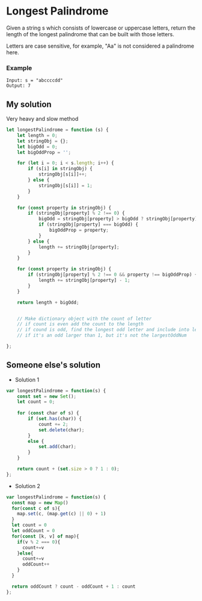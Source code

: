 # Longest Palindrome

Given a string s which consists of lowercase or uppercase letters, return the length of the longest palindrome that can be built with those letters.

Letters are case sensitive, for example, "Aa" is not considered a palindrome here.

### Example
```
Input: s = "abccccdd"
Output: 7
```

## My solution
Very heavy and slow method
```js
let longestPalindrome = function (s) {
    let length = 0;
    let stringObj = {};
    let bigOdd = 0;
    let bigOddProp = '';

    for (let i = 0; i < s.length; i++) {
        if (s[i] in stringObj) {
            stringObj[s[i]]++;
        } else {
            stringObj[s[i]] = 1;
        }
    }

    for (const property in stringObj) {
        if (stringObj[property] % 2 !== 0) {
            bigOdd = stringObj[property] > bigOdd ? stringObj[property] : bigOdd;
            if (stringObj[property] === bigOdd) {
                bigOddProp = property;
            }
        } else {
            length += stringObj[property];
        }
    }

    for (const property in stringObj) {
        if (stringObj[property] % 2 !== 0 && property !== bigOddProp) {
            length += stringObj[property] - 1;
        }
    }

    return length + bigOdd;


    // Make dictionary object with the count of letter
    // if count is even add the count to the length
    // if cound is odd, find the longest odd letter and include into length as it is
    // if it's an odd larger than 1, but it's not the largestOddNum

};
```

## Someone else's solution
- Solution 1
```js
var longestPalindrome = function(s) {
    const set = new Set();
    let count = 0;
    
    for (const char of s) {
        if (set.has(char)) {
			count += 2;
            set.delete(char);
        } 
		else {
            set.add(char);
        }
    }

    return count + (set.size > 0 ? 1 : 0);
};
```
- Solution 2
```js
var longestPalindrome = function(s) {
  const map = new Map()
  for(const c of s){
    map.set(c, (map.get(c) || 0) + 1)
  }
  let count = 0
  let oddCount = 0
  for(const [k, v] of map){
    if(v % 2 === 0){
      count+=v
    }else{
      count+=v
      oddCount++
    }
  }

  return oddCount ? count - oddCount + 1 : count
};
```
